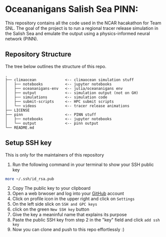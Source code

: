 # Oceananigans Salish Sea PINN: 

This repository contains all the code used in the NCAR hacakathon for Team SNL. The goal of the project is to run a regional tracer release simulation in the Salish Sea and emulate the output using a physics-informed neural network (PINN).

## Repository Structure

The tree below outlines the structure of this repo.

```
.
├── climaocean             <-- climaocean simulation stuff
│   ├── notebooks          <-- jupyter notebooks
│   ├── oceananigans-env   <-- julia/oceananigans env
│   ├── output             <-- simulation output (not on GH)
│   ├── simulations        <-- simulation code
│   ├── submit-scripts     <-- HPC submit scripts
│   └── videos             <-- tracer release animations
├── LICENSE
├── pinn                   <-- PINN stuff
│   ├── notebooks          <-- jupyter notebooks
│   └── output             <-- pinn output
└── README.md
```

## Setup SSH key
This is only for the maintainers of this repository

1.  Run the following command in your terminal to show your SSH public key

```bash
more ~/.ssh/id_rsa.pub
```

2. Copy The public key to your clipboard
3. Open a web brwoser and log into your [GitHub](https://github.com) account
4. Click on profile icon in the upper right and click on `Settings`
5. On the left side slick on `SSH and GPC keys`
6. click on the green `New SSH key` button
7. Give the key a meaninful name that explains its purpose
8. Paste the public SSH key from step 2  in the "key" field and click `add ssh key`
9. Now you can clone and push to this repo effortlessly :)
